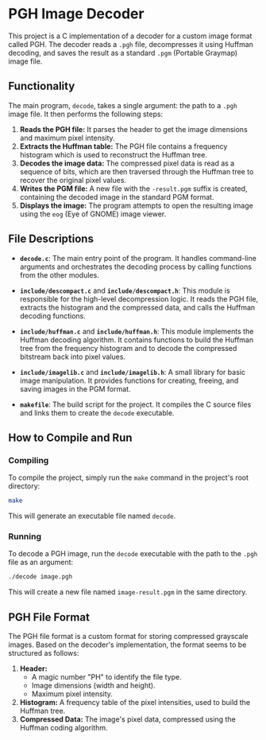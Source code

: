 # PGH Image Decoder

This project is a C implementation of a decoder for a custom image format called PGH. The decoder reads a `.pgh` file, decompresses it using Huffman decoding, and saves the result as a standard `.pgm` (Portable Graymap) image file.

## Functionality

The main program, `decode`, takes a single argument: the path to a `.pgh` image file. It then performs the following steps:

1.  **Reads the PGH file:** It parses the header to get the image dimensions and maximum pixel intensity.
2.  **Extracts the Huffman table:** The PGH file contains a frequency histogram which is used to reconstruct the Huffman tree.
3.  **Decodes the image data:** The compressed pixel data is read as a sequence of bits, which are then traversed through the Huffman tree to recover the original pixel values.
4.  **Writes the PGM file:** A new file with the `-result.pgm` suffix is created, containing the decoded image in the standard PGM format.
5.  **Displays the image:** The program attempts to open the resulting image using the `eog` (Eye of GNOME) image viewer.

## File Descriptions

*   **`decode.c`**: The main entry point of the program. It handles command-line arguments and orchestrates the decoding process by calling functions from the other modules.

*   **`include/descompact.c`** and **`include/descompact.h`**: This module is responsible for the high-level decompression logic. It reads the PGH file, extracts the histogram and the compressed data, and calls the Huffman decoding functions.

*   **`include/huffman.c`** and **`include/huffman.h`**: This module implements the Huffman decoding algorithm. It contains functions to build the Huffman tree from the frequency histogram and to decode the compressed bitstream back into pixel values.

*   **`include/imagelib.c`** and **`include/imagelib.h`**: A small library for basic image manipulation. It provides functions for creating, freeing, and saving images in the PGM format.

*   **`makefile`**: The build script for the project. It compiles the C source files and links them to create the `decode` executable.

## How to Compile and Run

### Compiling

To compile the project, simply run the `make` command in the project's root directory:

```bash
make
```

This will generate an executable file named `decode`.

### Running

To decode a PGH image, run the `decode` executable with the path to the `.pgh` file as an argument:

```bash
./decode image.pgh
```

This will create a new file named `image-result.pgm` in the same directory.

## PGH File Format

The PGH file format is a custom format for storing compressed grayscale images. Based on the decoder's implementation, the format seems to be structured as follows:

1.  **Header:**
    *   A magic number "PH" to identify the file type.
    *   Image dimensions (width and height).
    *   Maximum pixel intensity.
2.  **Histogram:** A frequency table of the pixel intensities, used to build the Huffman tree.
3.  **Compressed Data:** The image's pixel data, compressed using the Huffman coding algorithm.

